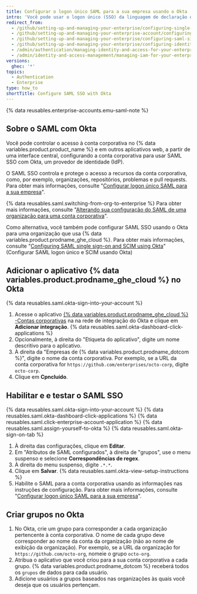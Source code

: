 ```yaml
---
title: Configurar o logon único SAML para a sua empresa usando o Okta
intro: 'Você pode usar o logon único (SSO) da linguagem de declaração de markup (SAML) com o Okta para gerenciar automaticamente o acesso à sua conta corporativa em {% data variables.product.product_name %}.'
redirect_from:
  - /github/setting-up-and-managing-your-enterprise/configuring-single-sign-on-for-your-enterprise-account-using-okta
  - /github/setting-up-and-managing-your-enterprise-account/configuring-saml-single-sign-on-for-your-enterprise-account-using-okta
  - /github/setting-up-and-managing-your-enterprise/configuring-saml-single-sign-on-for-your-enterprise-account-using-okta
  - /github/setting-up-and-managing-your-enterprise/configuring-identity-and-access-management-for-your-enterprise-account/configuring-saml-single-sign-on-for-your-enterprise-account-using-okta
  - /admin/authentication/managing-identity-and-access-for-your-enterprise/configuring-saml-single-sign-on-for-your-enterprise-using-okta
  - /admin/identity-and-access-management/managing-iam-for-your-enterprise/configuring-saml-single-sign-on-for-your-enterprise-using-okta
versions:
  ghec: '*'
topics:
  - Authentication
  - Enterprise
type: how_to
shortTitle: Configure SAML SSO with Okta
---
```


{% data reusables.enterprise-accounts.emu-saml-note %}

## Sobre o SAML com Okta

Você pode controlar o acesso à conta corporativa no {% data variables.product.product_name %} e em outros aplicativos web, a partir de uma interface central, configurando a conta corporativa para usar SAML SSO com Okta, um provedor de identidade (IdP).

O SAML SSO controla e protege o acesso a recursos da conta corporativa, como, por exemplo, organizações, repositórios, problemas e pull requests. Para obter mais informações, consulte "[Configurar logon único SAML para a sua empresa](/admin/authentication/managing-identity-and-access-for-your-enterprise/configuring-saml-single-sign-on-for-your-enterprise)".

{% data reusables.saml.switching-from-org-to-enterprise %} Para obter mais informações, consulte "[Alterando sua configuração do SAML de uma organização para uma conta corporativa](/github/setting-up-and-managing-your-enterprise/configuring-identity-and-access-management-for-your-enterprise-account/switching-your-saml-configuration-from-an-organization-to-an-enterprise-account)".

Como alternativa, você também pode configurar SAML SSO usando o Okta para uma organização que usa {% data variables.product.prodname_ghe_cloud %}. Para obter mais informações, consulte "[Configuring SAML single sign-on and SCIM using Okta](/organizations/managing-saml-single-sign-on-for-your-organization/configuring-saml-single-sign-on-and-scim-using-okta)" (Configurar SAML logon único e SCIM usando Okta)

## Adicionar o aplicativo {% data variables.product.prodname_ghe_cloud %} no Okta

{% data reusables.saml.okta-sign-into-your-account %}
1. Acesse o aplicativo [{% data variables.product.prodname_ghe_cloud %} -Contas corporativas](https://www.okta.com/integrations/github-enterprise-cloud-enterprise-accounts) na na rede de integração do Okta e clique em **Adicionar integração**.
{% data reusables.saml.okta-dashboard-click-applications %}
1. Opcionalmente, à direita do "Etiqueta do aplicativo", digite um nome descritivo para o aplicativo.
1. À direita da "Empresas de {% data variables.product.prodname_dotcom %}", digite o nome da conta corporativa. Por exemplo, se a URL da conta corporativa for `https://github.com/enterprises/octo-corp`, digite `octo-corp`.
1. Clique em **Cpncluído**.

## Habilitar e e testar o SAML SSO

{% data reusables.saml.okta-sign-into-your-account %}
{% data reusables.saml.okta-dashboard-click-applications %}
{% data reusables.saml.click-enterprise-account-application %}
{% data reusables.saml.assign-yourself-to-okta %}
{% data reusables.saml.okta-sign-on-tab %}
1. À direita das configurações, clique em **Editar**.
1. Em "Atributos de SAML configurados", à direita de "grupos", use o menu suspenso e selecione **Correspondências de regex**.
1. À direita do menu suspenso, digite `.*.*`.
1. Clique em **Salvar**.
{% data reusables.saml.okta-view-setup-instructions %}
1. Habilite o SAML para a conta corporativa usando as informações nas instruções de configuração. Para obter mais informações, consulte "[Configurar logon único SAML para a sua empresa](/admin/authentication/managing-identity-and-access-for-your-enterprise/configuring-saml-single-sign-on-for-your-enterprise)".

## Criar grupos no Okta

1. No Okta, crie um grupo para corresponder a cada organização pertencente à conta corporativa. O nome de cada grupo deve corresponder ao nome da conta da organização (não ao nome de exibição da organização). Por exemplo, se a URL da organização for `https://github.com/octo-org`, nomeie o grupo `octo-org`.
1. Atribua o aplicativo que você criou para a sua conta corporativa a cada grupo. {% data variables.product.prodname_dotcom %} receberá todos os `grupos` de dados para cada usuário.
1. Adicione usuários a grupos baseados nas organizações às quais você deseja que os usuários pertençam.
